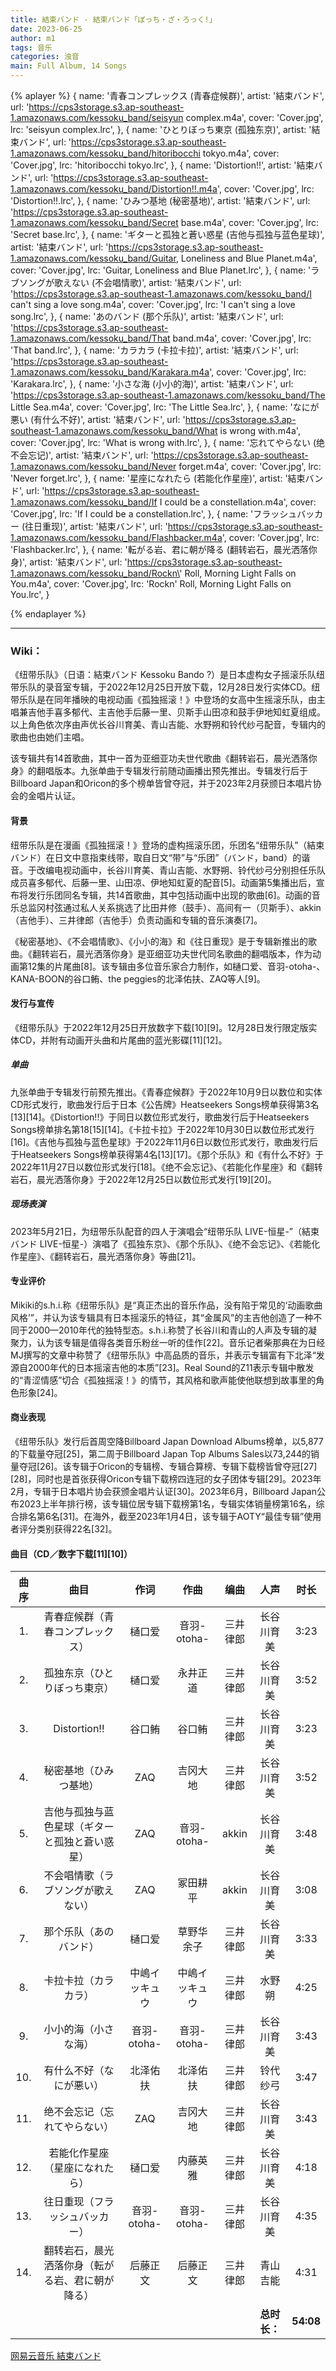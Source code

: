 ```yaml
---
title: 結束バンド - 結束バンド「ぼっち・ざ・ろっく!」
date: 2023-06-25
author: m1
tags: 音乐
categories: 浊音
main: Full Album, 14 Songs
---
```

{% aplayer %}
{
name: '青春コンプレックス (青春症候群)',
artist: '結束バンド',
url: 'https://cps3storage.s3.ap-southeast-1.amazonaws.com/kessoku_band/seisyun complex.m4a',
cover: 'Cover.jpg',
lrc: 'seisyun complex.lrc',
},
{
name: 'ひとりぼっち東京 (孤独东京)',
artist: '結束バンド',
url: 'https://cps3storage.s3.ap-southeast-1.amazonaws.com/kessoku_band/hitoribocchi tokyo.m4a',
cover: 'Cover.jpg',
lrc: 'hitoribocchi tokyo.lrc',
},
{
name: 'Distortion!!',
artist: '結束バンド',
url: 'https://cps3storage.s3.ap-southeast-1.amazonaws.com/kessoku_band/Distortion!!.m4a',
cover: 'Cover.jpg',
lrc: 'Distortion!!.lrc',
},
{
name: 'ひみつ基地 (秘密基地)',
artist: '結束バンド',
url: 'https://cps3storage.s3.ap-southeast-1.amazonaws.com/kessoku_band/Secret base.m4a',
cover: 'Cover.jpg',
lrc: 'Secret base.lrc',
},
{
name: 'ギターと孤独と蒼い惑星 (吉他与孤独与蓝色星球)',
artist: '結束バンド',
url: 'https://cps3storage.s3.ap-southeast-1.amazonaws.com/kessoku_band/Guitar, Loneliness and Blue Planet.m4a',
cover: 'Cover.jpg',
lrc: 'Guitar, Loneliness and Blue Planet.lrc',
},
{
name: 'ラブソングが歌えない (不会唱情歌)',
artist: '結束バンド',
url: 'https://cps3storage.s3.ap-southeast-1.amazonaws.com/kessoku_band/I can\'t sing a love song.m4a',
cover: 'Cover.jpg',
lrc: 'I can\'t sing a love song.lrc',
},
{
name: 'あのバンド (那个乐队)',
artist: '結束バンド',
url: 'https://cps3storage.s3.ap-southeast-1.amazonaws.com/kessoku_band/That band.m4a',
cover: 'Cover.jpg',
lrc: 'That band.lrc',
},
{
name: 'カラカラ (卡拉卡拉)',
artist: '結束バンド',
url: 'https://cps3storage.s3.ap-southeast-1.amazonaws.com/kessoku_band/Karakara.m4a',
cover: 'Cover.jpg',
lrc: 'Karakara.lrc',
},
{
name: '小さな海 (小小的海)',
artist: '結束バンド',
url: 'https://cps3storage.s3.ap-southeast-1.amazonaws.com/kessoku_band/The Little Sea.m4a',
cover: 'Cover.jpg',
lrc: 'The Little Sea.lrc',
},
{
name: 'なにが悪い (有什么不好)',
artist: '結束バンド',
url: 'https://cps3storage.s3.ap-southeast-1.amazonaws.com/kessoku_band/What is wrong with.m4a',
cover: 'Cover.jpg',
lrc: 'What is wrong with.lrc',
},
{
name: '忘れてやらない (绝不会忘记)',
artist: '結束バンド',
url: 'https://cps3storage.s3.ap-southeast-1.amazonaws.com/kessoku_band/Never forget.m4a',
cover: 'Cover.jpg',
lrc: 'Never forget.lrc',
},
{
name: '星座になれたら (若能化作星座)',
artist: '結束バンド',
url: 'https://cps3storage.s3.ap-southeast-1.amazonaws.com/kessoku_band/If I could be a constellation.m4a',
cover: 'Cover.jpg',
lrc: 'If I could be a constellation.lrc',
},
{
name: 'フラッシュバッカー (往日重现)',
artist: '結束バンド',
url: 'https://cps3storage.s3.ap-southeast-1.amazonaws.com/kessoku_band/Flashbacker.m4a',
cover: 'Cover.jpg',
lrc: 'Flashbacker.lrc',
},
{
name: '転がる岩、君に朝が降る (翻转岩石，晨光洒落你身)',
artist: '結束バンド',
url: 'https://cps3storage.s3.ap-southeast-1.amazonaws.com/kessoku_band/Rockn\' Roll, Morning Light Falls on You.m4a',
cover: 'Cover.jpg',
lrc: 'Rockn\' Roll, Morning Light Falls on You.lrc',
}

{% endaplayer %}

---

### Wiki：

《纽带乐队》（日语：結束バンド Kessoku Bando ?）是日本虚构女子摇滚乐队纽带乐队的录音室专辑，于2022年12月25日开放下载，12月28日发行实体CD。纽带乐队是在同年播映的电视动画《孤独摇滚！》中登场的女高中生摇滚乐队，由主唱兼吉他手喜多郁代、主吉他手后藤一里、贝斯手山田凉和鼓手伊地知虹夏组成。以上角色依次序由声优长谷川育美、青山吉能、水野朔和铃代纱弓配音，专辑内的歌曲也由她们主唱。

该专辑共有14首歌曲，其中一首为亚细亚功夫世代歌曲《翻转岩石，晨光洒落你身》的翻唱版本。九张单曲于专辑发行前随动画播出预先推出。专辑发行后于Billboard Japan和Oricon的多个榜单皆曾夺冠，并于2023年2月获颁日本唱片协会的金唱片认证。

#### 背景

纽带乐队是在漫画《孤独摇滚！》登场的虚构摇滚乐团，乐团名“纽带乐队”（結束バンド）在日文中意指束线带，取自日文“带”与“乐团”（バンド，band）的谐音。于改编电视动画中，长谷川育美、青山吉能、水野朔、铃代纱弓分别担任乐队成员喜多郁代、后藤一里、山田凉、伊地知虹夏的配音[5]。动画第5集播出后，宣布将发行乐团同名专辑，共14首歌曲，其中包括动画中出现的歌曲[6]。动画的音乐总监冈村弦通过私人关系挑选了比田井修（鼓手）、高间有一（贝斯手）、akkin（吉他手）、三井律郎（吉他手）负责动画和专辑的音乐演奏[7]。

《秘密基地》、《不会唱情歌》、《小小的海》和《往日重现》是于专辑新推出的歌曲。《翻转岩石，晨光洒落你身》是亚细亚功夫世代同名歌曲的翻唱版本，作为动画第12集的片尾曲[8]。该专辑由多位音乐家合力制作，如樋口爱、音羽-otoha-、KANA-BOON的谷口鲔、the peggies的北泽佑扶、ZAQ等人[9]。

#### 发行与宣传

《纽带乐队》于2022年12月25日开放数字下载[10][9]。12月28日发行限定版实体CD，并附有动画开头曲和片尾曲的蓝光影碟[11][12]。

##### 单曲

九张单曲于专辑发行前预先推出。《青春症候群》于2022年10月9日以数位和实体CD形式发行，歌曲发行后于日本《公告牌》Heatseekers Songs榜单获得第3名[13][14]。《Distortion!!》于同日以数位形式发行，歌曲发行后于Heatseekers Songs榜单排名第18[15][14]。《卡拉卡拉》于2022年10月30日以数位形式发行[16]。《吉他与孤独与蓝色星球》于2022年11月6日以数位形式发行，歌曲发行后于Heatseekers Songs榜单获得第4名[13][17]。《那个乐队》和《有什么不好》于2022年11月27日以数位形式发行[18]。《绝不会忘记》、《若能化作星座》和《翻转岩石，晨光洒落你身》于2022年12月25日以数位形式发行[19][20]。

##### 现场表演

2023年5月21日，为纽带乐队配音的四人于演唱会“纽带乐队 LIVE-恒星-”（結束バンド LIVE-恒星-）演唱了《孤独东京》、《那个乐队》、《绝不会忘记》、《若能化作星座》、《翻转岩石，晨光洒落你身》等曲[21]。

#### 专业评价

Mikiki的s.h.i.称《纽带乐队》是“真正杰出的音乐作品，没有陷于常见的‘动画歌曲风格’”，并认为该专辑具有日本摇滚乐的特征，其“金属风”的主吉他创造了一种不同于2000—2010年代的独特型态。s.h.i.称赞了长谷川和青山的人声及专辑的凝聚力，认为该专辑是值得各类音乐粉丝一听的佳作[22]。音乐记者柴那典在为日经MJ撰写的文章中称赞了《纽带乐队》中高品质的音乐，并表示专辑富有下北泽“发源自2000年代的日本摇滚吉他的本质”[23]。Real Sound的Z11表示专辑中散发的“青涩情感”切合《孤独摇滚！》的情节，其风格和歌声能使他联想到故事里的角色形象[24]。

#### 商业表现

《纽带乐队》发行后首周空降Billboard Japan Download Albums榜单，以5,877的下载量夺冠[25]，第二周于Billboard Japan Top Albums Sales以73,244的销量夺冠[26]。该专辑于Oricon的专辑榜、专辑合算榜、专辑下载榜皆曾夺冠[27][28]，同时也是首张获得Oricon专辑下载榜四连冠的女子团体专辑[29]。2023年2月，专辑于日本唱片协会获颁金唱片认证[30]。2023年6月，Billboard Japan公布2023上半年排行榜，该专辑位居专辑下载榜第1名，专辑实体销量榜第16名，综合排名第6名[31]。在海外，截至2023年1月4日，该专辑于AOTY“最佳专辑”使用者评分类别获得22名[32]。

#### 曲目（CD／数字下载[11][10]）

| 曲序 | 曲目	| 作词 | 作曲 | 编曲 | 人声 | 时长 |
|:----:|:----:|:----:|:----:|:----:|:----:|:----:|
|1.|青春症候群（青春コンプレックス）|樋口爱|音羽-otoha-|三井律郎|长谷川育美|3:23|
|2.|孤独东京（ひとりぼっち東京）|樋口爱|永井正道|三井律郎|长谷川育美|3:52|
|3.|Distortion!!|谷口鲔|谷口鲔|三井律郎|长谷川育美|3:23|
|4.|秘密基地（ひみつ基地）|ZAQ|吉冈大地|三井律郎|长谷川育美|3:52|
|5.|吉他与孤独与蓝色星球（ギターと孤独と蒼い惑星）|ZAQ|音羽-otoha-|akkin|长谷川育美|3:48|
|6.|不会唱情歌（ラブソングが歌えない）|ZAQ|冢田耕平|akkin|长谷川育美|3:08|
|7.|那个乐队（あのバンド）|樋口爱|草野华余子|三井律郎|长谷川育美|3:33|
|8.|卡拉卡拉（カラカラ）|中嶋イッキュウ|中嶋イッキュウ|三井律郎|水野朔|4:25|
|9.|小小的海（小さな海）|音羽-otoha-|音羽-otoha-|三井律郎|长谷川育美|3:43|
|10.|有什么不好（なにが悪い）|北泽佑扶|北泽佑扶|三井律郎|铃代纱弓|3:47|
|11.|绝不会忘记（忘れてやらない）|ZAQ|吉冈大地|三井律郎|长谷川育美|3:43|
|12.|若能化作星座（星座になれたら）|樋口爱|内藤英雅|三井律郎|长谷川育美|4:18|
|13.|往日重现（フラッシュバッカー）|音羽-otoha-|音羽-otoha-|三井律郎|长谷川育美|4:35|
|14.|翻转岩石，晨光洒落你身（転がる岩、君に朝が降る）|后藤正文|后藤正文|三井律郎|青山吉能|4:31|
||||||**总时长：**|**54:08**|

[网易云音乐 結束バンド](https://music.163.com/#/album?id=155874527)